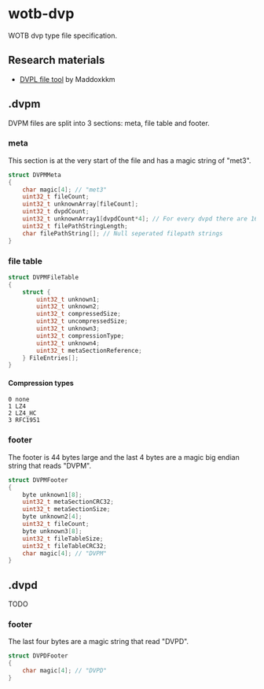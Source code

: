 # wotb-dvp
WOTB dvp type file specification.

## Research materials
- [DVPL file tool](https://github.com/Maddoxkkm/dvpl_converter) by Maddoxkkm 

## .dvpm
DVPM files are split into 3 sections: meta, file table and footer.
### meta
This section is at the very start of the file and has a magic string of "met3".
```c
struct DVPMMeta
{
    char magic[4]; // "met3"
    uint32_t fileCount;
    uint32_t unknownArray[fileCount];
    uint32_t dvpdCount;
    uint32_t unknownArray1[dvpdCount*4]; // For every dvpd there are 16 bytes of unknown data
    uint32_t filePathStringLength;
    char filePathString[]; // Null seperated filepath strings
}
```
### file table
```c
struct DVPMFileTable
{
    struct {
        uint32_t unknown1;
        uint32_t unknown2;
        uint32_t compressedSize;
        uint32_t uncompressedSize;
        uint32_t unknown3;
        uint32_t compressionType;
        uint32_t unknown4;
        uint32_t metaSectionReference;
    } FileEntries[];
}
```
#### Compression types
```
0 none
1 LZ4
2 LZ4_HC
3 RFC1951
```
### footer
The footer is 44 bytes large and the last 4 bytes are a magic big endian string that reads "DVPM".

```c
struct DVPMFooter
{
    byte unknown1[8];
    uint32_t metaSectionCRC32;
    uint32_t metaSectionSize;
    byte unknown2[4];
    uint32_t fileCount;
    byte unknown3[8];
    uint32_t fileTableSize;
    uint32_t fileTableCRC32;
    char magic[4]; // "DVPM"
}
```

## .dvpd
TODO
### footer
The last four bytes are a magic string that read "DVPD".
```c
struct DVPDFooter
{
    char magic[4]; // "DVPD"
}
```
